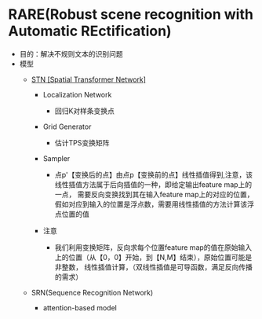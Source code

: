 # RARE(Robust scene recognition with Automatic REctification)

* 目的：解决不规则文本的识别问题
* 模型
    * [STN [Spatial Transformer Network]](https://zhuanlan.zhihu.com/p/41738716)
      * Localization Network
        * 回归K对样条变换点
          
      * Grid Generator
        * 估计TPS变换矩阵
          
      * Sampler
        * 点p'【变换后的点】由点p【变换前的点】线性插值得到,注意，该线性插值方法属于后向插值的一种，即给定输出feature map上的一点，
          需要反向变换找到其在输入feature map上的对应的位置， 假如对应到输入的位置是浮点数，需要用线性插值的方法计算该浮点位置的值
      * 注意
        * 我们利用变换矩阵，反向求每个位置feature map的值在原始输入上的位置（从【0，0】开始，到【N,M】结束），原始位置可能是非整数，
          线性插值计算，（双线性插值是可导函数，满足反向传播的需求）
        
    * SRN(Sequence Recognition Network)
        * attention-based model
        